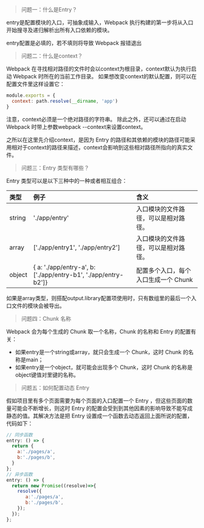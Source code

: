 <!--
 * @Descripttion: webpack Entry配置
 * @version: 1.0
 * @Author: cholee
 * @Date: 2020-08-20 17:58:03
 * @LastEditors: cholee
 * @LastEditTime: 2020-08-21 17:17:13
-->

> 问题一：什么是Entry？

entry是配置模块的入口，可抽象成输入，Webpack 执行构建的第一步将从入口开始搜寻及递归解析出所有入口依赖的模块。

entry配置是必填的，若不填则将导致 Webpack 报错退出

> 问题二：什么是context？

Webpack 在寻找相对路径的文件时会以context为根目录，context默认为执行启动 Webpack 时所在的当前工作目录。 如果想改变context的默认配置，则可以在配置文件里这样设置它：

```js
module.exports = {
  context: path.resolve(__dirname, 'app')
}
```

注意，context必须是一个绝对路径的字符串。 除此之外，还可以通过在启动 Webpack 时带上参数webpack --context来设置context。

之所以在这里先介绍context，是因为 Entry 的路径和其依赖的模块的路径可能采用相对于context的路径来描述，context会影响到这些相对路径所指向的真实文件。

> 问题三：Entry 类型有哪些？

Entry 类型可以是以下三种中的一种或者相互组合：

| 类型 | 例子 | 含义 |
| :-----| :---- | :---- |	
|string	| './app/entry'| 入口模块的文件路径，可以是相对路径。| 
|array | ['./app/entry1', './app/entry2']	| 入口模块的文件路径，可以是相对路径。| 
|object	|{ a: './app/entry-a', b: ['./app/entry-b1', './app/entry-b2']}	| 配置多个入口，每个入口生成一个 Chunk| 

如果是array类型，则搭配output.library配置项使用时，只有数组里的最后一个入口文件的模块会被导出。

> 问题四：Chunk 名称

Webpack 会为每个生成的 Chunk 取一个名称，Chunk 的名称和 Entry 的配置有关：

- 如果entry是一个string或array，就只会生成一个 Chunk，这时 Chunk 的名称是main；
- 如果entry是一个object，就可能会出现多个 Chunk，这时 Chunk 的名称是object键值对里键的名称。  

> 问题五：如何配置动态 Entry

假如项目里有多个页面需要为每个页面的入口配置一个 Entry ，但这些页面的数量可能会不断增长，则这时 Entry 的配置会受到到其他因素的影响导致不能写成静态的值。其解决方法是把 Entry 设置成一个函数去动态返回上面所说的配置，代码如下：

```js
// 同步函数
entry: () => {
  return {
    a:'./pages/a',
    b:'./pages/b',
  }
};
// 异步函数
entry: () => {
  return new Promise((resolve)=>{
    resolve({
       a:'./pages/a',
       b:'./pages/b',
    });
  });
};
```